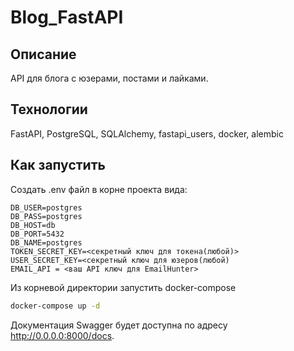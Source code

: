 # Blog_FastAPI

## Описание

API для блога с юзерами, постами и лайками.

## Технологии

FastAPI, PostgreSQL, SQLAlchemy, fastapi_users, docker, alembic

## Как запустить

Создать .env файл в корне проекта вида:

```env
DB_USER=postgres
DB_PASS=postgres
DB_HOST=db
DB_PORT=5432
DB_NAME=postgres
TOKEN_SECRET_KEY=<секретный ключ для токена(любой)>
USER_SECRET_KEY=<секретный ключ для юзеров(любой)
EMAIL_API = <ваш API ключ для EmailHunter>
```

Из корневой директории запустить docker-compose

```bash
docker-compose up -d
```

Документация Swagger будет доступна по адресу <http://0.0.0.0:8000/docs>.
